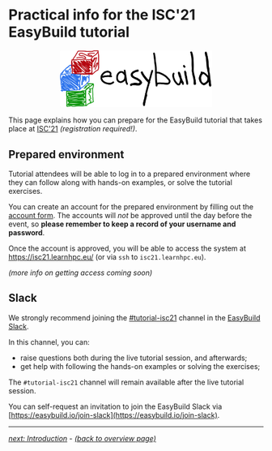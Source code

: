 # Practical info for the ISC'21 EasyBuild tutorial

<p align="center"><a href="https://easybuild.io"><img src="../../img/easybuild_logo_alpha.png" alt="EasyBuild logo" width="300px"/></a></p>

This page explains how you can prepare for the EasyBuild tutorial
that takes place at [ISC'21](https://www.isc-hpc.com/) *(registration required!)*.

## Prepared environment

Tutorial attendees will be able to log in to a prepared environment
where they can follow along with hands-on examples, or solve the
tutorial exercises.

You can create an account for the prepared environment by filling
out the [account form](https://mokey.isc21.learnhpc.eu/auth/signup).
The accounts will _not_ be approved until the day before the event, so 
**please remember to keep a record of your username and password**.

Once the account is approved, you will be able to access the system
at https://isc21.learnhpc.eu/ (or via `ssh` to `isc21.learnhpc.eu`).

*(more info on getting access coming soon)*

## Slack

We strongly recommend joining the [#tutorial-isc21](https://easybuild.slack.com/archives/C024XFGPC8G)
channel in the [EasyBuild Slack](https://easybuild.slack.com).

In this channel, you can:

* raise questions both during the live tutorial session, and afterwards;
* get help with following the hands-on examples or solving the exercises;

The `#tutorial-isc21` channel will remain available after the live tutorial
session.

You can self-request an invitation to join the EasyBuild Slack via
[https://easybuild.io/join-slack](https://easybuild.io/join-slack).

---

[*next: Introduction*](introduction.md) - [*(back to overview page)*](index.md)
